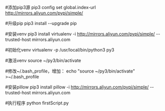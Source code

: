 #添加pip3源
pip3 config set global.index-url http://mirrors.aliyun.com/pypi/simple/

#升级pip
pip3 install --upgrade pip

#安装venv
pip3 install virtualenv -i http://mirrors.aliyun.com/pypi/simple/   --trusted-host mirrors.aliyun.com

#初始化venv
virtualenv -p /usr/local/bin/python3 py3

#激活venv
source ~/py3/bin/activate

#修改~/.bash_profile，增加：
echo "source ~/py3/bin/activate" >~/.bash_profile

#安装pillow
pip3 install pillow -i http://mirrors.aliyun.com/pypi/simple/   --trusted-host mirrors.aliyun.com

#执行程序
python firstScript.py

